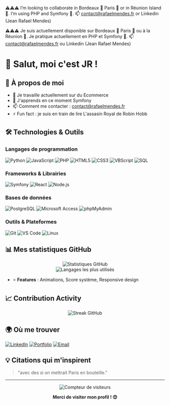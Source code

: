 ⚠️⚠️⚠️ I’m looking to collaborate in Bordeaux 🍷 Paris 🗼 or in Réunion Island🌴. I’m using PHP and Symfony 🌱.
📫 contact@rafaelmendes.fr or Linkedin (Jean Rafael Mendes)

⚠️⚠️⚠️ Je suis actuellement disponible sur Bordeaux 🍷 Paris 🗼 ou à la Réunion 🌴. Je pratique actuellement en PHP et Symfony 🌱.
📫 contact@rafaelmendes.fr ou Linkedin (Jean Rafael Mendes)

# 👋 Salut, moi c'est JR !

## 🚀 À propos de moi
- 🔭 Je travaille actuellement sur du Ecommerce
- 🌱 J'apprends en ce moment Symfony
- 📫 Comment me contacter : contact@rafaelmendes.fr
- ⚡ Fun fact : je suis en train de lire L'assasin Royal de Robin Hobb

## 🛠️ Technologies & Outils

### Langages de programmation
![Python](https://img.shields.io/badge/-Python-3776AB?style=flat-square&logo=Python&logoColor=white)
![JavaScript](https://img.shields.io/badge/-JavaScript-F7DF1E?style=flat-square&logo=javascript&logoColor=black)
![PHP](https://img.shields.io/badge/-PHP-777BB4?style=flat-square&logo=php&logoColor=white)
![HTML5](https://img.shields.io/badge/-HTML5-E34F26?style=flat-square&logo=html5&logoColor=white)
![CSS3](https://img.shields.io/badge/-CSS3-1572B6?style=flat-square&logo=css3&logoColor=white)
![VBScript](https://img.shields.io/badge/-VBScript-512BD4?style=flat-square&logo=visualstudio&logoColor=white)
![SQL](https://img.shields.io/badge/-SQL-336791?style=flat-square&logo=postgresql&logoColor=white)

### Frameworks & Librairies

![Symfony](https://img.shields.io/badge/-Symfony-000000?style=flat-square&logo=symfony&logoColor=white)
![React](https://img.shields.io/badge/-React-61DAFB?style=flat-square&logo=react&logoColor=black)
![Node.js](https://img.shields.io/badge/-Node.js-339933?style=flat-square&logo=Node.js&logoColor=white)

### Bases de données
![PostgreSQL](https://img.shields.io/badge/-PostgreSQL-336791?style=flat-square&logo=postgresql&logoColor=white)
![Microsoft Access](https://img.shields.io/badge/-Microsoft%20Access-A4373A?style=flat-square&logo=microsoftaccess&logoColor=white)
![phpMyAdmin](https://img.shields.io/badge/-phpMyAdmin-6C78AF?style=flat-square&logo=phpmyadmin&logoColor=white)

### Outils & Plateformes
![Git](https://img.shields.io/badge/-Git-F05032?style=flat-square&logo=git&logoColor=white)
![VS Code](https://img.shields.io/badge/-VS%20Code-007ACC?style=flat-square&logo=visual-studio-code&logoColor=white)
![Linux](https://img.shields.io/badge/-Linux-FCC624?style=flat-square&logo=linux&logoColor=black)

## 📊 Mes statistiques GitHub

<div align="center">
  <img src="https://github-readme-stats.vercel.app/api?username=Rafael3378&show_icons=true&theme=radical" alt="Statistiques GitHub" />
</div>

<div align="center">
  <img src="https://github-readme-stats.vercel.app/api/top-langs/?username=Rafael3378&layout=compact&theme=radical" alt="Langages les plus utilisés" />
</div>

- ⭐ **Features** : Animations, Score système, Responsive design

## 📈 Contribution Activity

<div align="center">
  <img src="https://github-readme-streak-stats.herokuapp.com/?user=Rafael3378&theme=radical" alt="Streak GitHub" />
</div>

## 🌍 Où me trouver

[![LinkedIn](https://img.shields.io/badge/-LinkedIn-0077B5?style=flat-square&logo=LinkedIn&logoColor=white)](https://linkedin.com/in/jean-rafael-mendes)
[![Portfolio](https://img.shields.io/badge/-Portfolio-000000?style=flat-square&logo=About.me&logoColor=white)](https://rafaelmendes.fr/realisations)
[![Email](https://img.shields.io/badge/-Email-D14836?style=flat-square&logo=Gmail&logoColor=white)](mailto:contact@rafaelmendes.fr)

## 💡 Citations qui m'inspirent

> "avec des si on mettrait Paris en bouteille."

---

<div align="center">
  <img src="https://komarev.com/ghpvc/?username=Rafael3378&color=blueviolet&style=flat-square&label=Visiteurs+du+profil" alt="Compteur de visiteurs" />
</div>

<div align="center">
  
**Merci de visiter mon profil ! 😊**
  
</div>
